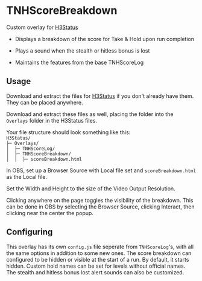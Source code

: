 # TNHScoreBreakdown

Custom overlay for [H3Status](https://github.com/TakingFire/H3Status/tree/main)

- Displays a breakdown of the score for Take & Hold upon run completion

- Plays a sound when the stealth or hitless bonus is lost

- Maintains the features from the base TNHScoreLog

## Usage

Download and extract the files for [H3Status](https://github.com/TakingFire/H3Status/tree/main) if you don't already have them. They can be placed anywhere.

Download and extract these files as well, placing the folder into the `Overlays` folder in the H3Status files.

Your file structure should look something like this: <br>
`H3Status/` <br>
`├─ Overlays/` <br>
`│  ├─ TNHScoreLog/` <br>
`│  ├─ TNHScoreBreakdown/` <br>
`│  │  ├─ scoreBreakdown.html`

In OBS, set up a Browser Source with Local file set and `scoreBreakdown.html` as the Local file.

Set the Width and Height to the size of the Video Output Resolution.

Clicking anywhere on the page toggles the visibility of the breakdown. This can be done in OBS by selecting the Browser  Source, clicking Interact, then clicking near the center the popup.

## Configuring

This overlay has its own `config.js` file seperate from `TNHScoreLog`'s, with all the same options in addition to some new ones.
The score breakdown can configured to be hidden or visible at the start of a run. By default, it starts hidden.
Custom hold names can be set for levels without official names.
The stealth and hitless bonus lost alert sounds can also be customized.